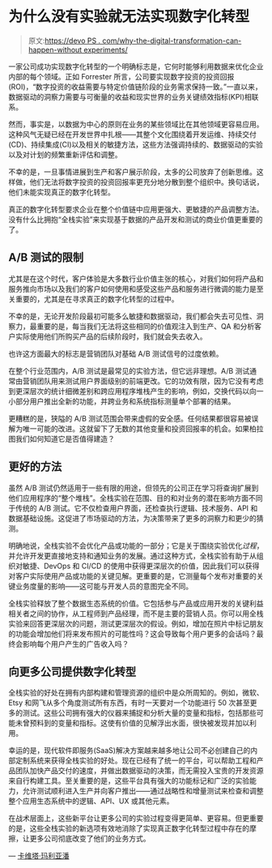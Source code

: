 # 为什么没有实验就无法实现数字化转型

> 原文:[https://devo PS . com/why-the-digital-transformation-can-happen-without experiments/](https://devops.com/why-the-digital-transformation-cant-happen-without-experimentation/)

一家公司成功实现数字化转型的一个明确标志是，它何时能够利用数据来优化企业内部的每个领域。正如 Forrester 所言，公司要实现数字投资的投资回报(ROI)，“数字投资的收益需要与特定价值链阶段的业务需求保持一致。”一直以来，数据驱动的洞察力需要与可衡量的收益和现实世界的业务关键绩效指标(KPI)相联系。

然而，事实是，以数据为中心的原则在业务的某些领域比在其他领域更容易应用。这种风气无疑已经在开发世界中扎根——其整个文化围绕着开发运维、持续交付(CD)、持续集成(CI)以及相关的敏捷方法，这些方法强调持续的、数据驱动的实验以及对计划的频繁重新评估和调整。

不幸的是，一旦事情进展到生产和客户展示阶段，太多的公司放弃了创新思维。这样做，他们无法将数字投资的投资回报率更充分地分散到整个组织中。换句话说，他们未能实现真正的数字化转型。

真正的数字化转型要求企业在整个价值链中应用更强大、更敏捷的产品调整方法。没有什么比拥抱“全栈实验”来实现基于数据的产品开发和测试的商业价值更重要的了。

## **A/B 测试的限制**

尤其是在这个时代，客户体验是大多数行业价值主张的核心，对我们如何将产品和服务推向市场以及我们的客户如何使用和感受这些产品和服务进行微调的能力是至关重要的，尤其是在寻求真正的数字化转型的过程中。

不幸的是，无论开发阶段最初可能多么敏捷和数据驱动，我们都会失去可见性、洞察力，最重要的是，每当我们无法将这些相同的价值观注入到生产、QA 和分析客户实际使用他们所购买产品的后续阶段时，我们就会失去收入。

也许这方面最大的标志是营销团队对基础 A/B 测试信号的过度依赖。

在整个行业范围内，A/B 测试是最常见的实验方法，但它远非理想。A/B 测试通常由营销团队用来测试用户界面级别的前端更改。它的功效有限，因为它没有考虑到更深层次的统计细微差别和跨应用程序堆栈产生的影响，例如，交换代码以向一小部分用户推出全新的功能，并跨业务和系统指标测量单个部署的结果。

更糟糕的是，狭隘的 A/B 测试范围会带来虚假的安全感。任何结果都很容易被误解为唯一可能的改进。这就留下了无数的其他变量和投资回报率的机会。如果柏拉图我们如何知道它是否值得建造？

## **更好的方法**

虽然 A/B 测试仍然适用于一些有限的用途，但领先的公司正在学习将查询扩展到他们应用程序的“整个堆栈”。全栈实验在范围、目的和对业务的潜在影响方面不同于传统的 A/B 测试。它不仅检查用户界面，还检查执行逻辑、技术服务、API 和数据基础设施。这促进了市场驱动的方法，为决策带来了更多的洞察力和更少的猜测。

明确地说，全栈实验不会优化产品或功能的一部分；它是关于围绕实验优化*过程*，并允许开发更直接地支持和通知业务的发展。通过这种方式，全栈实验有助于从组织对敏捷、DevOps 和 CI/CD 的使用中获得更深层次的价值，因此我们可以获得对客户实际使用产品或功能的关键见解。更重要的是，它测量每个发布对重要的关键业务度量的影响——这可能与开发人员的意图完全不同。

全栈实验释放了整个数据生态系统的价值。它包括参与产品或应用开发的关键利益相关者之间的协作，从工程师到产品经理，而不是主要的营销人员。你可以用全栈实验来回答更深层次的问题，测试更深层次的假设。例如，增加在照片中标记朋友的功能会增加他们将来发布照片的可能性吗？这会导致每个用户更多的会话吗？最终会影响每个用户产生的广告收入吗？

## **向更多公司提供数字化转型**

全栈实验的好处在拥有内部构建和管理资源的组织中是众所周知的。例如，微软、Etsy 和网飞从多个角度测试所有东西，有时一天要对一个功能进行 50 次甚至更多的测试。这些公司拥有强大的仪器来捕捉和分析大量的变量和指标，包括那些可能未曾预料到的变量和指标。这使有价值的见解浮出水面，很快被发现并加以利用。

幸运的是，现代软件即服务(SaaS)解决方案越来越多地让公司不必创建自己的内部定制系统来获得全栈实验的好处。现在已经有了统一的平台，可以帮助工程和产品团队加快产品交付的速度，并做出数据驱动的决策，而无需投入宝贵的开发资源来自行构建工具。至关重要的是，这些平台具有强大的功能标记和广泛的实验能力，允许测试顺利进入生产并向客户推出——通过战略性和增量测试来检查和调整整个应用生态系统中的逻辑、API、UX 或其他元素。

在战术层面上，这些新平台让更多公司的实验过程变得更简单、更容易。但更重要的是，这些全栈实验的新选项有效地消除了实现真正数字化转型过程中存在的摩擦，让更多公司彻底改变了他们的业务方式。

— [卡维塔·玛利亚潘](https://devops.com/author/kavitha-mariappan/)